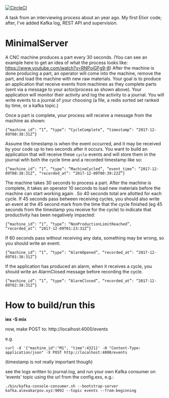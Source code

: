 [![CircleCI](https://circleci.com/gh/alexakarpov/minimal-server.svg?style=svg)](https://circleci.com/gh/alexakarpov/minimal-server)

A task from an interviewing process about an year ago. My first Elixir code; after, I've added Kafka log, REST API and supervision.

# MinimalServer

A CNC machine produces a part every 30 seconds. (You can see an example here to get an idea of what the process looks like: https://www.youtube.com/watch?v=RNPojGFg9-8) After the machine is done producing a part, an operator will come into the machine, remove the part, and load the machine with new raw materials.
Your goal is to produce an application that receive events from machines as they complete parts (sent via a message to your actor/process as shown above). Your application will monitor their activity and log the activity to a journal. You will write events to a journal of your choosing (a file, a redis sorted set ranked by time, or a kafka topic.)

Once a part is complete, your process will receive a message from the machine as shown:
```
{“machine_id”: “1”, “type”: “CycleComplete”, “timestamp”: “2017-12-09T00:38:31Z”}
```
Assume the timestamp is when the event occurred, and it may be received by your code up to two seconds after it occurs.
You want to build an application that will receive these `cycle` events and will store them in the journal with both the cycle time and a recorded timestamp like so:
```
{“machine_id”: “1”, “type”: “MachineCycled”, “event_time”: “2017-12-09T00:38:31Z”, “recorded_at”: “2017-12-09T00:39:22Z”}
```
The machine takes 30 seconds to process a part. After the machine is complete, it takes an operator 10 seconds to load new materials before the machine can start working again . So 40 seconds total are allotted for each cycle. If 45 seconds pass between receiving cycles, you should also write an event at the 45 second mark from the time that the cycle finished (eg 45 seconds from the timestamp you receive for the cycle) to indicate that productivity has been negatively impacted:
```
{“machine_id”: “1”, “type”: “NonProductionLimitReached”, “recorded_at”: “2017-12-09T01:23:31Z”}
```
If 60 seconds pass without receiving any data, something may be wrong, so you should write an event:
```
{“machine_id”: “1”, “type”: “AlarmOpened”, “recorded_at”: “2017-12-09T01:38:31Z”}
```
If the application has produced an alarm, when it receives a cycle, you should write an AlarmClosed message before recording the cycle.
```
{“machine_id”: “1”, “type”: “AlarmClosed”, “recorded_at”: “2017-12-09T02:38:31Z”}
```

# How to build/run this

**iex -S mix**

now, make POST to:
http://localhost:4000/events

e.g.
```
curl -d '{"machine_id":"M1", "time":4321}' -H "Content-Type: application/json" -X POST http://localhost:4000/events
```
(timestamp is not really important though)

see the logs written to journal.log, and run your own Kafka consumer on 'events' topic using the url from the config.exs, e.g.:
```
./bin/kafka-console-consumer.sh --bootstrap-server kafka.alexakarpov.xyz:9092 --topic events --from-beginning
```
